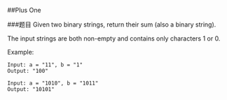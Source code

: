 ##Plus One

###题目
Given two binary strings, return their sum (also a binary string).

The input strings are both non-empty and contains only characters 1 or 0.

Example:
```
Input: a = "11", b = "1"
Output: "100"

Input: a = "1010", b = "1011"
Output: "10101"
```